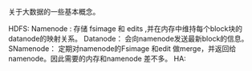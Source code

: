关于大数据的一些基本概念。

HDFS:  Namenode : 存储 fsimage 和 edits ,并在内存中维持每个block块的datanode的映射关系。 Datanode： 会向namenode发送最新block的信息。
       SNamenode： 定期对namenode的Fsimage 和edit 做merge，并返回给namenode。因此需要的内存和namenode 差不多。
       HA: 

